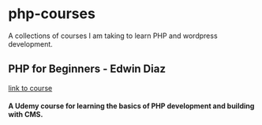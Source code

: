 # php-courses
A collections of courses I am taking to learn PHP and wordpress development.

## PHP for Beginners - Edwin Diaz 
[link to course](https://www.udemy.com/course/php-for-complete-beginners-includes-msql-object-oriented/)
#### A Udemy course for learning the basics of PHP development and building with CMS. 
